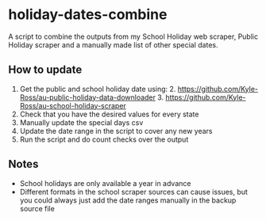 # holiday-dates-combine
A script to combine the outputs from my School Holiday web scraper, Public Holiday scraper and a manually made list of other special dates.

## How to update

1. Get the public and school holiday date using:
   2. https://github.com/Kyle-Ross/au-public-holiday-data-downloader
   3. https://github.com/Kyle-Ross/au-school-holiday-scraper
4. Check that you have the desired values for every state
5. Manually update the special days csv
6. Update the date range in the script to cover any new years
7. Run the script and do count checks over the output

## Notes

- School holidays are only available a year in advance
- Different formats in the school scraper sources can cause issues, but you could always just add the date ranges manually in the backup source file